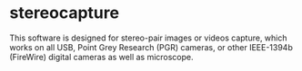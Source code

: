 # stereocapture
This software is designed for stereo-pair images or videos capture, which works on all USB, Point Grey Research (PGR) cameras, or other IEEE-1394b (FireWire) digital cameras as well as microscope.
